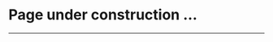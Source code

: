 <!-- ---
layout: default
---

<!-- Text can be **bold**, _italic_, or ~~strikethrough~~. -->

<!-- [Link to another page](./another-page.html). -->

<!-- There should be whitespace between paragraphs.  -->

<!-- There should be whitespace between paragraphs. We recommend including a README, or a file with information about your project. -->

# Page under construction ...

<!-- This is a normal paragraph following a header. GitHub is a code hosting platform for version control and collaboration. It lets you and others work together on projects from anywhere. -->

<!-- ## Header 2 -->

<!-- > This is a blockquote following a header. -->
>
<!-- > When something is important enough, you do it even if the odds are not in your favor. -->

<!-- ### Header 3 -->
<!-- 
```js
// Javascript code with syntax highlighting.
var fun = function lang(l) {
  dateformat.i18n = require('./lang/' + l)
  return true;
}
``` -->
<!-- 
```ruby
# Ruby code with syntax highlighting
GitHubPages::Dependencies.gems.each do |gem, version|
  s.add_dependency(gem, "= #{version}")
end
``` -->

<!-- #### Header 4 -->
<!-- 
*   This is an unordered list following a header.
*   This is an unordered list following a header.
*   This is an unordered list following a header. -->

<!-- ##### Header 5 -->
<!-- 
1.  This is an ordered list following a header.
2.  This is an ordered list following a header.
3.  This is an ordered list following a header. -->

<!-- ###### Header 6 -->
<!-- 
| head1        | head two          | three |
|:-------------|:------------------|:------|
| ok           | good swedish fish | nice  |
| out of stock | good and plenty   | nice  |
| ok           | good `oreos`      | hmm   |
| ok           | good `zoute` drop | yumm  | -->

<!-- ### There's a horizontal rule below this. -->

* * *

<!-- ### Here is an unordered list:

*   Item foo
*   Item bar
*   Item baz
*   Item zip -->

<!-- ### And an ordered list:

1.  Item one
1.  Item two
1.  Item three
1.  Item four

### And a nested list:

- level 1 item
  - level 2 item
  - level 2 item
    - level 3 item
    - level 3 item
- level 1 item
  - level 2 item
  - level 2 item
  - level 2 item
- level 1 item
  - level 2 item
  - level 2 item
- level 1 item -->
<!-- 
### Small image

![Octocat](https://github.githubassets.com/images/icons/emoji/octocat.png)

### Large image

![Branching](https://guides.github.com/activities/hello-world/branching.png)


### Definition lists can be used with HTML syntax.

<dl>
<dt>Name</dt>
<dd>Godzilla</dd>
<dt>Born</dt>
<dd>1952</dd>
<dt>Birthplace</dt>
<dd>Japan</dd>
<dt>Color</dt>
<dd>Green</dd>
</dl> -->
<!-- 
```
Long, single-line code blocks should not wrap. They should horizontally scroll if they are too long. This line should be long enough to demonstrate this.
``` -->
<!-- 
```
The final element.
``` -->

